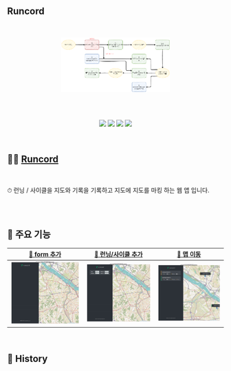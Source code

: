 ## Runcord

<br>

<p align='center'>
<img width='50%' src='./image/플로우차트.png'>
</p>

<br>
<br>

<p align='center'>
    <img src="https://img.shields.io/badge/javascript--4D4D4D?logo=javascript"/>
        <img src="https://img.shields.io/badge/CSS3-4D4D4D?logo=CSS3"/>
        <img src="https://img.shields.io/badge/HTML5-4D4D4D?logo=HTML5"/>
    <img src="https://img.shields.io/badge/Netlify-4D4D4D?logo=Netlify" />

</p>

<br>

## 🏃‍♂️ [Runcord](https://runcord.netlify.app/)

<br>

⏱ 런닝 / 사이클을 지도와 기록을 기록하고 지도에 지도를 마킹 하는 웹 앱 입니다.

<br>

<br>

## 📌 주요 기능

| [🔗 form 추가 ](https://github.com/jackma914/js-run_record_app/wiki/%F0%9F%93%8C-%EB%A7%B5-%ED%81%B4%EB%A6%AD) | [🔗 런닝/사이클 추가](https://github.com/jackma914/js-run_record_app/wiki/%F0%9F%93%8C-%EB%9F%B0%EB%8B%9D-%EC%82%AC%EC%9D%B4%ED%81%B4-%EC%B6%94%EA%B0%80) | [🔗 맵 이동](https://github.com/jackma914/js-run_record_app/wiki/%F0%9F%93%8C-%EB%A7%B5-%EC%9D%B4%EB%8F%99) |
| :------------------------------------------------------------------------------------------------------------: | :-------------------------------------------------------------------------------------------------------------------------------------------------------: | :---------------------------------------------------------------------------------------------------------: |
|                                  <img width='500' src='image/클릭사이드.gif'>                                  |                                                          <img width='500' src='image/추가.gif'>                                                           |                                  <img width='500' src='image/맵이동.gif'>                                   |

<br>

## 📌 History
